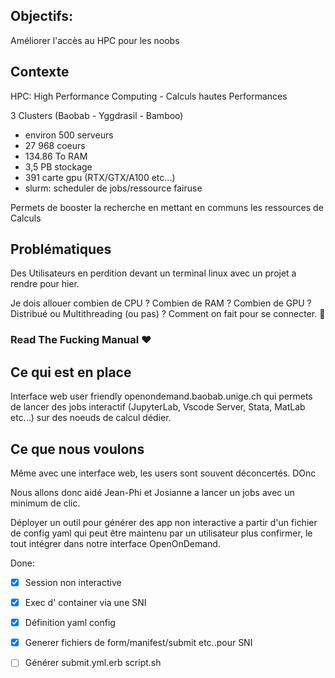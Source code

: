 ## Objectifs:
Améliorer l'accès au HPC pour les noobs

## Contexte
HPC: High Performance Computing - Calculs hautes Performances

3 Clusters (Baobab - Yggdrasil - Bamboo)

- environ 500 serveurs
- 27 968 coeurs 
- 134.86 To RAM
- 3,5 PB stockage
- 391 carte gpu (RTX/GTX/A100 etc...)
- slurm: scheduler de jobs/ressource fairuse

Permets de booster la recherche en mettant en communs les ressources de Calculs

## Problématiques
Des Utilisateurs en perdition devant un terminal linux avec un projet a rendre pour hier.

Je dois allouer combien de CPU ? Combien de RAM ? Combien de GPU ? Distribué ou  Multithreading (ou pas) ? Comment on fait pour se connecter. 🤯

### **Read The Fucking Manual ❤️** 

## Ce qui est en place
Interface web user friendly openondemand.baobab.unige.ch qui permets de lancer des jobs interactif (JupyterLab, Vscode Server, Stata, MatLab etc...) sur des noeuds de calcul dédier.


## Ce que nous voulons
Même avec une interface web, les users sont souvent déconcertés. DOnc 

Nous allons donc aidé Jean-Phi et Josianne a lancer un jobs  avec un minimum de clic.


Déployer un outil pour générer des app non interactive a partir d'un fichier de config yaml qui peut être maintenu par un utilisateur plus confirmer, le tout intégrer dans notre interface OpenOnDemand.

Done:

- [X] Session non interactive
- [X] Exec d' container via une SNI
- [X] Définition yaml config
- [X] Generer  fichiers de form/manifest/submit etc..pour SNI
- [ ] Générer submit.yml.erb script.sh
    




